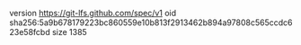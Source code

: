 version https://git-lfs.github.com/spec/v1
oid sha256:5a9b678179223bc860559e10b813f2913462b894a97808c565ccdc623e58fcbd
size 1385
